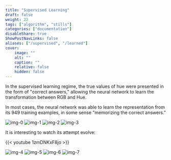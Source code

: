 ```yaml
---
title: "Supervised Learning"
draft: false
weight: 22
tags: ["algorithm", "stills"]
categories: ["documentation"]
disableShare: true
ShowPostNavLinks: false
aliases: ["/supervised", "/learned"]
cover:
    image: ""
    alt: ""
    caption: ""
    relative: false
    hidden: false
---
```


In the supervised learning regime, the true values of hue were presented in the form of "correct answers," allowing the neural network to learn the transformation between RGB and Hue.

In most cases, the neural network was able to learn the representation from its 949 training examples, in some sense "memorizing the correct answers."

![img-0](https://data.math.computer/v0_supervised.png#center)
![img-1](https://data.math.computer/v1_supervised.png#center)
![img-2](https://data.math.computer/v2_supervised.png#center)
![img-3](https://data.math.computer/v3_supervised.png#center)

It is interesting to watch its attempt evolve:

{{< youtube 1zmDNKxF8jo >}}


![img-4](https://data.math.computer/v4_supervised.png#center)
![img-5](https://data.math.computer/v5_supervised.png#center)
![img-6](https://data.math.computer/v6_supervised.png#center)
![img-7](https://data.math.computer/v7_supervised.png#center)

